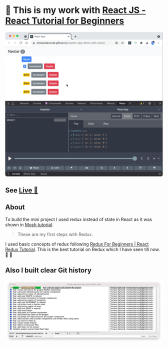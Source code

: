 # 🌱 This is my work with [React JS - React Tutorial for Beginners](https://www.youtube.com/watch?v=Ke90Tje7VS0)
![App](gh/app.gif)  

## See [Live 🚀](https://tomaszdanczak.github.io/counter-app-demo-with-redux/)   
## About

To build the mini project I used redux instead of state in React as it was shown in [Mosh tutorial](https://www.youtube.com/watch?v=Ke90Tje7VS0).  

> These are my first steps with Redux.  

I used basic concepts of redux following [Redux For Beginners | React Redux Tutorial](https://www.youtube.com/watch?v=CVpUuw9XSjY). This is the best tutorial on Redux which I have seen till now. 🎉 🎁

## Also I built clear Git history
![gitk](gh/gitk.png)  
